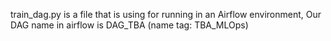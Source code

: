 train_dag.py is a file that is using for running in an Airflow environment, Our DAG name in airflow is DAG_TBA (name tag: TBA_MLOps) 
